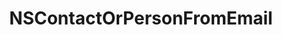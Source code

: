 ﻿---
uid: crmscript_ref_NSContactOrPersonFromEmail
title: NSContactOrPersonFromEmail
intellisense: Void.NSContactOrPersonFromEmail
keywords: NSContactOrPersonFromEmail
so.topic: reference
---
